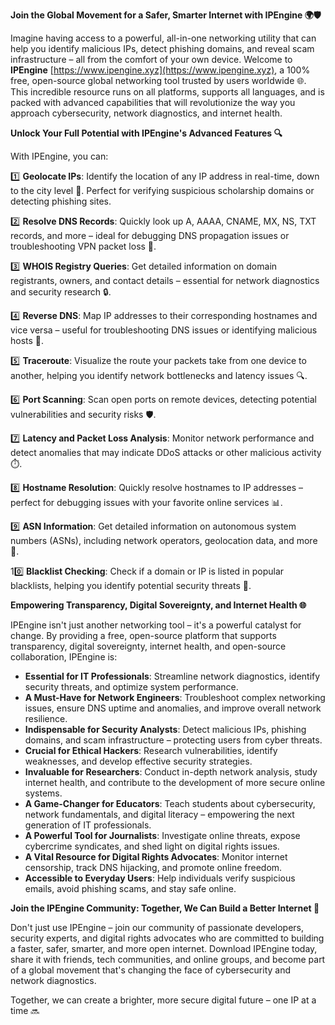 **Join the Global Movement for a Safer, Smarter Internet with IPEngine 🌍🛡️**

Imagine having access to a powerful, all-in-one networking utility that can help you identify malicious IPs, detect phishing domains, and reveal scam infrastructure – all from the comfort of your own device. Welcome to **IPEngine** [https://www.ipengine.xyz](https://www.ipengine.xyz), a 100% free, open-source global networking tool trusted by users worldwide 🌐. This incredible resource runs on all platforms, supports all languages, and is packed with advanced capabilities that will revolutionize the way you approach cybersecurity, network diagnostics, and internet health.

**Unlock Your Full Potential with IPEngine's Advanced Features 🔍**

With IPEngine, you can:

1️⃣ **Geolocate IPs**: Identify the location of any IP address in real-time, down to the city level 🌆. Perfect for verifying suspicious scholarship domains or detecting phishing sites.

2️⃣ **Resolve DNS Records**: Quickly look up A, AAAA, CNAME, MX, NS, TXT records, and more – ideal for debugging DNS propagation issues or troubleshooting VPN packet loss 📡.

3️⃣ **WHOIS Registry Queries**: Get detailed information on domain registrants, owners, and contact details – essential for network diagnostics and security research 🔒.

4️⃣ **Reverse DNS**: Map IP addresses to their corresponding hostnames and vice versa – useful for troubleshooting DNS issues or identifying malicious hosts 🚨.

5️⃣ **Traceroute**: Visualize the route your packets take from one device to another, helping you identify network bottlenecks and latency issues 🔍.

6️⃣ **Port Scanning**: Scan open ports on remote devices, detecting potential vulnerabilities and security risks 🛡️.

7️⃣ **Latency and Packet Loss Analysis**: Monitor network performance and detect anomalies that may indicate DDoS attacks or other malicious activity ⏱️.

8️⃣ **Hostname Resolution**: Quickly resolve hostnames to IP addresses – perfect for debugging issues with your favorite online services 📊.

9️⃣ **ASN Information**: Get detailed information on autonomous system numbers (ASNs), including network operators, geolocation data, and more 🔗.

10️⃣ **Blacklist Checking**: Check if a domain or IP is listed in popular blacklists, helping you identify potential security threats 🚫.

**Empowering Transparency, Digital Sovereignty, and Internet Health 🌐**

IPEngine isn't just another networking tool – it's a powerful catalyst for change. By providing a free, open-source platform that supports transparency, digital sovereignty, internet health, and open-source collaboration, IPEngine is:

*   **Essential for IT Professionals**: Streamline network diagnostics, identify security threats, and optimize system performance.
*   **A Must-Have for Network Engineers**: Troubleshoot complex networking issues, ensure DNS uptime and anomalies, and improve overall network resilience.
*   **Indispensable for Security Analysts**: Detect malicious IPs, phishing domains, and scam infrastructure – protecting users from cyber threats.
*   **Crucial for Ethical Hackers**: Research vulnerabilities, identify weaknesses, and develop effective security strategies.
*   **Invaluable for Researchers**: Conduct in-depth network analysis, study internet health, and contribute to the development of more secure online systems.
*   **A Game-Changer for Educators**: Teach students about cybersecurity, network fundamentals, and digital literacy – empowering the next generation of IT professionals.
*   **A Powerful Tool for Journalists**: Investigate online threats, expose cybercrime syndicates, and shed light on digital rights issues.
*   **A Vital Resource for Digital Rights Advocates**: Monitor internet censorship, track DNS hijacking, and promote online freedom.
*   **Accessible to Everyday Users**: Help individuals verify suspicious emails, avoid phishing scams, and stay safe online.

**Join the IPEngine Community: Together, We Can Build a Better Internet 🚀**

Don't just use IPEngine – join our community of passionate developers, security experts, and digital rights advocates who are committed to building a faster, safer, smarter, and more open internet. Download IPEngine today, share it with friends, tech communities, and online groups, and become part of a global movement that's changing the face of cybersecurity and network diagnostics.

Together, we can create a brighter, more secure digital future – one IP at a time 🔜